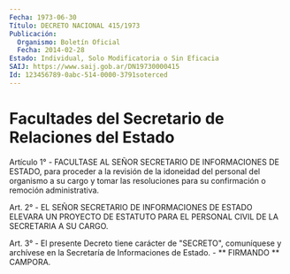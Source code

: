 ```yaml
---
Fecha: 1973-06-30
Título: DECRETO NACIONAL 415/1973
Publicación:
  Organismo: Boletín Oficial
  Fecha: 2014-02-28
Estado: Individual, Solo Modificatoria o Sin Eficacia
SAIJ: https://www.saij.gob.ar/DN19730000415
Id: 123456789-0abc-514-0000-3791soterced
---
```

# Facultades del Secretario de Relaciones del Estado

<a id="1"></a>
Artículo 1° - FACULTASE AL SEÑOR SECRETARIO DE INFORMACIONES DE ESTADO, para proceder a la revisión de la idoneidad del personal del organismo a su cargo y tomar las resoluciones para su confirmación o remoción administrativa.

<a id="2"></a>
Art. 2° - EL SEÑOR SECRETARIO DE INFORMACIONES DE ESTADO ELEVARA UN PROYECTO DE ESTATUTO PARA EL PERSONAL CIVIL DE LA SECRETARIA A SU CARGO.

<a id="3"></a>
Art. 3° - El presente Decreto tiene carácter de "SECRETO", comuníquese y archívese en la Secretaría de Informaciones de Estado. - ** FIRMANDO ** CAMPORA.
